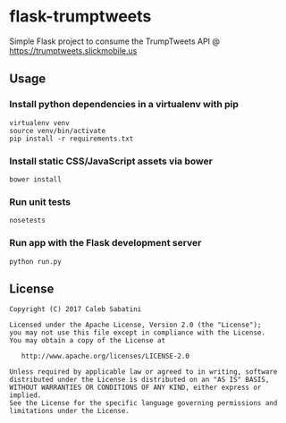 flask-trumptweets
================
Simple Flask project to consume the TrumpTweets API @ https://trumptweets.slickmobile.us

Usage
----

### Install python dependencies in a virtualenv with pip
```
virtualenv venv
source venv/bin/activate
pip install -r requirements.txt
```

### Install static CSS/JavaScript assets via bower
```
bower install
```

### Run unit tests
```
nosetests
```

### Run app with the Flask development server
```
python run.py
```

License
-------

    Copyright (C) 2017 Caleb Sabatini

    Licensed under the Apache License, Version 2.0 (the "License");
    you may not use this file except in compliance with the License.
    You may obtain a copy of the License at

       http://www.apache.org/licenses/LICENSE-2.0

    Unless required by applicable law or agreed to in writing, software
    distributed under the License is distributed on an "AS IS" BASIS,
    WITHOUT WARRANTIES OR CONDITIONS OF ANY KIND, either express or implied.
    See the License for the specific language governing permissions and
    limitations under the License.